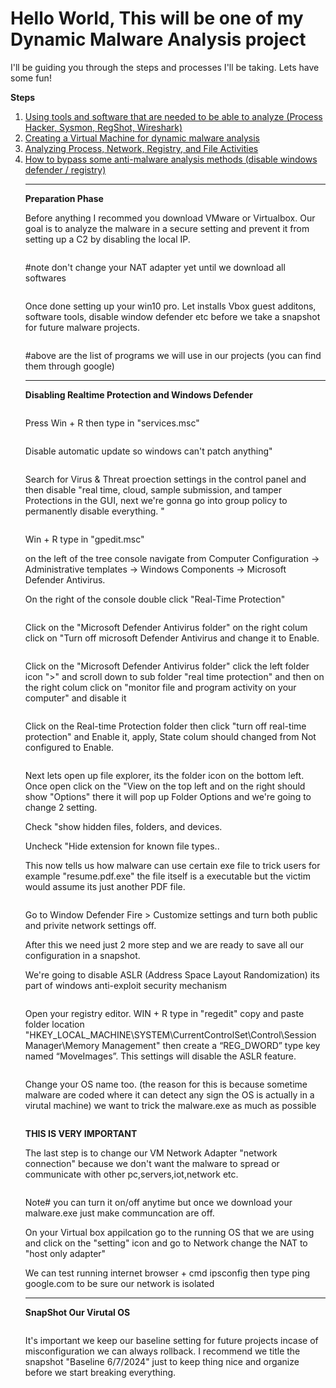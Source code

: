 # Hello World, This will be one of my Dynamic Malware Analysis project

I'll be guiding you through the steps and processes I'll be taking. Lets have some fun!

<p class="has-text-align-center"><strong>Steps</strong></p>

<!-- wp:group {"layout":{"type":"flex","orientation":"vertical"},"fontSize":"small"} -->
<div class="wp-block-group has-small-font-size"><!-- wp:list {"ordered":true} -->
<ol><!-- wp:list-item -->
<li><a href="#1">Using tools and software that are needed to be able to analyze (Process Hacker, Sysmon, RegShot, Wireshark)</a></li>
<!-- /wp:list-item -->

<!-- wp:list-item -->
<li><a href="#2">Creating a Virtual Machine for dynamic malware analysis</a></li>
<!-- /wp:list-item -->

<!-- wp:list-item -->
<li><a href="#3">Analyzing Process, Network, Registry, and File Activities</a></li>
<!-- /wp:list-item -->
<!-- wp:list-item -->
<li><a href="#4">How to bypass some anti-malware analysis methods (disable windows defender / registry) </a></li>
<!-- /wp:list-item -->

<!-- wp:separator -->
<hr class="wp-block-separator has-alpha-channel-opacity"/>
<!-- /wp:separator -->

<!-- wp:paragraph {"align":"center","backgroundColor":"pale-cyan-blue"} -->
<p class="has-text-align-center has-pale-cyan-blue-background-color has-background" id="1"><strong>Preparation Phase</strong></p>
<!-- /wp:paragraph -->

<!-- wp:paragraph -->
<p>Before anything I recommed you download VMware or Virtualbox. Our goal is to analyze the malware in a secure setting and prevent it from setting up a C2 by disabling the local IP. </p>
<!-- /wp:paragraph -->

<img src="https://github.com/TommyP702/TanPham/assets/169327735/939def7b-1f78-419d-8e1a-02f154cba8c8)" alt="" class="wp-image-5001"/></figure>

<p>#note don't change your NAT adapter yet until we download all softwares</p>

<img src="https://github.com/TommyP702/TanPham/assets/169327735/22d0a5a1-e0bd-4d72-b7bd-c74a6f7cdd37)" alt="" class="wp-image-5001"/></figure>

<!-- wp:paragraph -->
<p>Once done setting up your win10 pro. Let installs Vbox guest additons, software tools, disable window defender etc before we take a snapshot for future malware projects.</p>
<!-- /wp:paragraph -->

<img src="https://github.com/TommyP702/TanPham/assets/169327735/23c222d9-14b1-4990-8c85-62b031e03182" alt="" class="wp-image-5001"/>

<p>#above are the list of programs we will use in our projects (you can find them through google)</p>

<!-- wp:separator -->
<hr class="wp-block-separator has-alpha-channel-opacity"/>
<!-- /wp:separator -->

<!-- wp:paragraph {"align":"center","backgroundColor":"pale-cyan-blue"} -->
<p class="has-text-align-center has-pale-cyan-blue-background-color has-background" id="1"><strong>Disabling Realtime Protection and Windows Defender</strong></p>
<!-- /wp:paragraph -->

<img src="https://github.com/TommyP702/TanPham/assets/169327735/e52a3997-67b3-429f-a003-579541691865" alt="" class="wp-image-5001"/>

<!-- wp:paragraph -->
<p>Press Win + R then type in "services.msc"</p>
<!-- /wp:paragraph -->

<img src="https://github.com/TommyP702/TanPham/assets/169327735/eedb2016-051c-4593-a136-7a532e3d0414" alt="" class="wp-image-5001"/>

<p>Disable automatic update so windows can't patch anything"</p>

<img src="https://github.com/TommyP702/TanPham/assets/169327735/68ba69ab-e890-44e5-af42-75fbcee721c2" alt="" class="wp-image-5001"/>

<p>Search for Virus & Threat proection settings in the control panel and then disable "real time, cloud, sample submission, and tamper Protections in the GUI, next we're gonna go into group policy to permanently disable everything. "</p>

<img src="https://github.com/TommyP702/TanPham/assets/169327735/2cb4a232-e18d-41b4-8d5e-ddd6dec2bea5" alt="" class="wp-image-5001"/>

<p>Win + R type in "gpedit.msc"</p>
<p>on the left of the tree console navigate from Computer Configuration -> Administrative templates -> Windows Components -> Microsoft Defender Antivirus. </p>
<p>On the right of the console double click "Real-Time Protection"</p>

<img src="https://github.com/TommyP702/TanPham/assets/169327735/8fdf58cd-7008-46f7-a1da-270be54ee568" alt="" class="wp-image-5001"/>

<p>Click on the "Microsoft Defender Antivirus folder" on the right colum click on "Turn off microsoft Defender Antivirus and change it to Enable.</p>

<img src="https://github.com/TommyP702/TanPham/assets/169327735/7c09afc4-b1f1-4ab4-9734-171433bd5d65" alt="" class="wp-image-5001"/>

<p>Click on the "Microsoft Defender Antivirus folder" click the left folder icon ">" and scroll down to sub folder "real time protection" and then on the right colum click on "monitor file and program activity on your computer" and disable it </p>


<img src="https://github.com/TommyP702/TanPham/assets/169327735/f3f06cf3-e924-4d74-8211-ef0d5fadca5e" alt="" class="wp-image-5001"/>

<p>Click on the Real-time Protection folder then click "turn off real-time protection" and Enable it, apply, State colum should changed from Not configured to Enable.</p>

<img src="https://github.com/TommyP702/TanPham/assets/169327735/dd090947-d32f-449c-b6d9-a7418dd402af" alt="" class="wp-image-5001"/>
<p>Next lets open up file explorer, its the folder icon on the bottom left. Once open click on the "View on the top left and on the right should show "Options" there it will pop up Folder Options and we're going to change 2 setting.</p>

<p>Check "show hidden files, folders, and devices.</p>
<p>Uncheck "Hide extension for known file types..</p>

<p>This now tells us how malware can use certain exe file to trick users for example "resume.pdf.exe" the file itself is a executable but the victim would assume its just another PDF file.</p>

<img src="https://github.com/TommyP702/TanPham/assets/169327735/ccf55d4a-d62f-4544-b7db-7079bc9d998a" alt="" class="wp-image-5001"/>

<p>Go to Window Defender Fire > Customize settings and turn both public and privite network settings off.</p>

<p>After this we need just 2 more step and we are ready to save all our configuration in a snapshot.</p>
<p>We're going to disable ASLR (Address Space Layout Randomization) its part of windows anti-exploit security mechanism</p>

<img src="https://github.com/TommyP702/TanPham/assets/169327735/418317bd-abb3-4484-81b3-48aed70df0d7" alt="" class="wp-image-5001"/>

<p>Open your registry editor. WIN + R type in "regedit" copy and paste folder location "HKEY_LOCAL_MACHINE\SYSTEM\CurrentControlSet\Control\Session Manager\Memory Management" then create a “REG_DWORD” type key named “MoveImages”. This settings will disable the ASLR feature. </p>

<img src="https://github.com/TommyP702/TanPham/assets/169327735/418317bd-abb3-4484-81b3-48aed70df0d7" alt="" class="wp-image-5001"/>

<p>Change your OS name too. (the reason for this is because sometime malware are coded where it can detect any sign the OS is actually in a virutal machine) we want to trick the malware.exe as much as possible</p>
<img src="https://github.com/TommyP702/TanPham/assets/169327735/5c86128e-16dc-4ef9-95b2-8fb409135cce" alt="" class="wp-image-5001"/>

<p class="has-text-align-center has-pale-cyan-blue-background-color has-background" id="1"><strong>THIS IS VERY IMPORTANT</strong></p>

<p>The last step is to change our VM Network Adapter "network connection" because we don't want the malware to spread or communicate with other pc,servers,iot,network etc.</p>

<img src="https://github.com/TommyP702/TanPham/assets/169327735/cbdbb5f2-f470-4c35-a90e-9b62f5ea2052" alt="" class="wp-image-5001"/>

<p>Note# you can turn it on/off anytime but once we download your malware.exe just make communcation are off.</p>

<p>On your Virtual box appilcation go to the running OS that we are using and click on the "setting" icon and go to Network change the NAT to "host only adapter"</p>

<p>We can test running internet browser + cmd ipsconfig then type ping google.com to be sure our network is isolated</p>


<!-- wp:separator -->
<hr class="wp-block-separator has-alpha-channel-opacity"/>
<!-- /wp:separator -->

<!-- wp:paragraph {"align":"center","backgroundColor":"pale-cyan-blue"} -->
<p class="has-text-align-center has-pale-cyan-blue-background-color has-background" id="1"><strong>SnapShot Our Virutal OS</strong></p>
<!-- /wp:paragraph -->

<img src="https://github.com/TommyP702/TanPham/assets/169327735/52981b50-8ed2-40c2-93f4-ea5cc3e3bdf9" alt="" class="wp-image-5001"/>

<p>It's important we keep our baseline setting for future projects incase of misconfiguration we can always rollback. I recommend we title the snapshot "Baseline 6/7/2024" just to keep thing nice and organize before we start breaking everything.</p>

<img src="https://github.com/TommyP702/TanPham/assets/169327735/3eca012c-a95d-40a9-8f1b-cb37b5c6b731" alt="" class="wp-image-5001"/>

